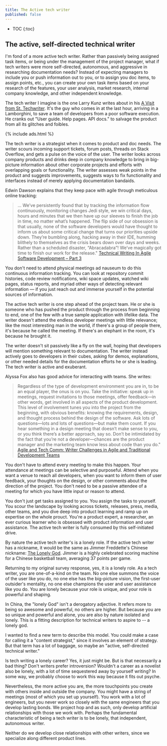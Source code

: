 ```yaml
---
title: The Active tech writer
published: false
---
```


* TOC
{:toc}

## The active, self-directed technical writer

I'm fond of a more active tech writer. Rather than passively being assigned task items, or being under the management of the project manager, what if tech writers were more self-directed, autonomous, and aggressive in researching documentation needs? Instead of expecting managers to include you or push information out to you, or to assign you doc items, to assign points, etc., you can create your own task items based on your research of the features, your user analysis, market research, internal company knowledge, and other independent knowledge.

The tech writer I imagine is the one Larry Kunz writes about in his [A Visit from St. Techwriter](https://larrykunz.wordpress.com/2016/12/19/a-visit-from-st-techwriter/). It's the guy who comes in at the last hour, arriving in a Lamborghini, to save a team of developers from a poor software execution. He cranks out "User guide. Help pages. API docs." to salvage the product from all its glitches and foibles.

{% include ads.html %}

The tech writer is a strategist when it comes to product and doc needs. The writer scours incoming support tickets, forum posts, threads on Stack Overflow, and gets a pulse on the voice of the user. The writer looks across company products and drinks deep in company knowledge to bring in big-picture information about other corporate projects and efforts with overlapping goals or functionality. The writer assesses weak points in the product and suggests improvements, suggests ways to fix functionality and interfaces instead of merely applying documentation bandaids.

Edwin Dawson explains that they keep pace with agile through meticulous online tracking:
> ... We’ve persistently found that by tracking the information flow continuously, monitoring changes Jedi style, we win critical days, hours and minutes that we then have up our sleeves to finish the job in time, no matter what’s happened. The flip side of our obsession is that usually, none of the software developers would have thought to inform us about some critical change that turns our priorities upside down. They’re bumbling along, hacking away in their IDE, humming blithely to themselves as the crisis bears down over days and weeks. Rather than a scheduled disaster, “Abracadabra”! We’ve magically got time to finish our work for the release." [Technical Writing In Agile Software Development – Part 3](http://atlassianblog.wpengine.com/2009/09/technical_writing_in_agile_software_development_part_3/)

You don't need to attend physical meetings ad nauseum to do this continuous information tracking. You can look at repository commit histories, code review notifications, wiki space updates, watched wiki pages, status reports, and myriad other ways of detecting relevant information &mdash; if you just reach out and immerse yourself in the potential sources of information.

The active tech writer is one step ahead of the project team. He or she is someone who has pushed the product through the process from beginning to end, one of the few with a true sample application with lifelike data. The writer doesn't attend the endless developer meetings with little relevance; like the most interesting man in the world, if there's a group of people there, it's because he called the meeting. If there's an elephant in the room, it's because he brought it.

The writer doesn't sit passively like a fly on the wall, hoping that developers will mention something relevant to documentation. The writer instead actively goes to developers in their cubes, asking for demos, explanations, or other needed details for the documentation efforts he or she is leading. The tech writer is active and exuberant.

Alyssa Fox also has good advice for interacting with teams. She writes:

>Regardless of the type of development environment you are in, to be an equal player, the onus is on you. Take the initiative: speak up in meetings, request invitations to those meetings, offer feedback—in other words, get involved in all aspects of the product development. This level of involvement tunes you into the project from the beginning, with obvious benefits: knowing the requirements, design, and thought process behind the design of the software. Ask lots of questions—lots and lots of questions—but make them count. If you hear something in a design meeting that doesn’t make sense to you, or you think there’s a better approach, say so. Don’t be intimidated by the fact that you’re not a developer—chances are the product manager and the marketing team know less about code than you do." [Agile and Tech Comm: Writer Challenges in Agile and Traditional Development Teams](https://techwhirl.com/agile-and-tech-comm-writer-challenges-development-teams/)

You don't have to attend every meeting to make this happen. Your attendance at meetings can be selective and purposeful. Attend when you want a venue to reach all developers, when you want to inform them of user feedback, your thoughts on the design, or other comments about the direction of the project. You don't need to be a passive attendee of a meeting for which you have little input or reason to attend.

You don't just get tasks assigned to you. You assign the tasks to yourself. You scour the landscape by looking across tickets, releases, press, media, other teams, and you dive deep into  product learning and ramp up on expertise on the whole prouct. You're a product expert, a researcher, an ever curious learner who is obsessed with product information and user assistance. The active tech writer is fully consumed by this self-initiated drive.

By nature the active tech writer's is a lonely role. If the active tech writer has a nickname, it would be the same as Jimmer Freddette's Chinese nickname: [The Lonely God](http://www.deseretnews.com/article/865671226/Morning-links-Jimmer-Fredette-called-a-Lonely-God-NBA-power-rankings-BYU-LSU-football-game.html). Jimmer is a highly celebrated scoring machine for a Chinese basketball team, averaging 37 points per game.

Returning to my original survey response, yes, it is a lonely role. As a tech writer, you are one-of-a-kind on the team. No one else summons the voice of the user like you do, no one else has the big-picture vision, the first-user outsider's mentality, no one else champions the user and user assistance like you do. You are lonely because your role is unique, and your role is powerful and shaping.

In China, the "lonely God" isn't a derogatory adjective. It refers more to being so awesome and powerful, no others are higher. But because you are so unique and powerful and alone, you are also by nature isolated and lonely. This is a fitting description for technical writers to aspire to -- a lonely god.

I wanted to find a new term to describe this model. You could make a case for calling it a "content strategist," since it involves an element of strategy. But that term has a lot of baggage, so maybe an "active, self-directed technical writer."


Is tech writing a lonely career? Yes, it just might be. But is that necessarily a bad thing? Don't writers prefer introversion? Wouldn't a career as a novelist also be lonely, with a lot of time sequestered away by yourself writing? In some way, we probably choose to work this way because it fits out psyche.

Nevertheless, the more active you are, the more touchpoints you create with others inside and outside the company. You might have a string of meetings (most of which you set up yourself). You work with a lot of engineers, but you never work so closely with the same engineers that you develop lasting bonds. We project hop and as such, only develop artificial relationships with those we work with. Perhaps the fundamental characteristic of being a tech writer is to be lonely, that independent, autonomous writer.

Neither do we develop close relationships with other writers, since we specialize along different product lines.
